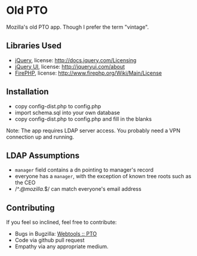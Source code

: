 Old PTO
=======
Mozilla's old PTO app. Though I prefer the term "vintage".


Libraries Used
--------------

* [jQuery](http://jquery.com/), license: http://docs.jquery.com/Licensing
* [jQuery UI](http://jqueryui.com/), license: http://jqueryui.com/about
* [FirePHP](http://firephp.org/), license: http://www.firephp.org/Wiki/Main/License

Installation
------------

* copy config-dist.php to config.php
* import schema.sql into your own database
* copy config-dist.php to config.php and fill in the blanks

Note: The app requires LDAP server access. You probably need a VPN connection up and running.

LDAP Assumptions
----------------

* `manager` field contains a dn pointing to manager's record
* everyone has a `manager`, with the exception of known tree roots such as the CEO
* /^.*@mozilla.*$/ can match everyone's email address

Contributing
------------

If you feel so inclined, feel free to contribute:

* Bugs in Bugzilla: [Webtools :: PTO](https://bugzilla.mozilla.org/buglist.cgi?component=PTO&product=Webtools&resolution=---)
* Code via github pull request
* Empathy via any appropriate medium.
